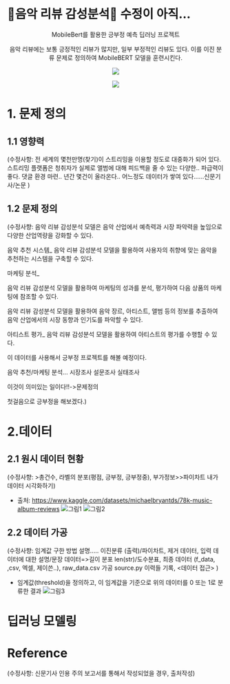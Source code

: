 # 📀음악 리뷰 감성분석📀 수정이 아직...

<div align=center>
MobileBert를 활용한 긍부정 예측 딥러닝 프로젝트
  
음악 리뷰에는 보통 긍정적인 리뷰가 많지만, 일부 부정적인 리뷰도 있다. 이를 이진 분류 문제로 정의하여 MobileBERT 모델을 훈련시킨다. 

<img src="https://img.shields.io/badge/PyTorch-E34F26?style=flat-square&logo=PyTorch&logoColor=white"/></a>

<img src="https://img.shields.io/badge/Python-3776AB?style=flat-square&logo=Python&logoColor=white"/></a>
</div>

# 1. 문제 정의
## 1.1 영향력

(수정사항: 전 세계의 몇천만명(찾기)이 스트리밍을 이용할 정도로 대중화가 되어 있다.
스트리밍 플랫폼은 청취자가 실제로 앨범에 대해 피드백을 줄 수 있는 다양한..
파급력이 좋다.
댓글 환경 마련..
년간 몇건이 올라온다..
어느정도 데이터가 쌓여 있다......신문기사/논문 )

## 1.2 문제 정의

(수정사향: 음악 리뷰 감성분석 모델은 음악 산업에서 예측력과 시장 파악력을 높임으로 다양한 산업역량을 강화할 수 있다.

음악 추천 시스템_ 음악 리뷰 감성분석 모델을 활용하여 사용자의 취향에 맞는 음악을 추천하는 시스템을 구축할 수 있다.

마케팅 분석_
  
음악 리뷰 감성분석 모델을 활용하여 마케팅의 성과를 분석, 평가하여 다음 상품의 마케팅에 참조할 수 있다.
    
음악 리뷰 감성분석 모델을 활용하여 음악 장르, 아티스트, 앨범 등의 정보를 추출하여 음악 산업에서의 시장 동향과 인기도를 파악할 수 있다.
    
아티스트 평가_ 음악 리뷰 감성분석 모델을 활용하여 아티스트의 평가를 수행할 수 있다.

이 데이터를 사용해서 긍부정 프로젝트를 해볼 예정이다.

음악 추천/마케팅 분석... 
시장조사 설문조사 실태조사 

이것이 의미있는 일이다!!->문제정의

첫걸음으로 긍부정을 해보겠다.)
  

# 2.데이터
## 2.1 원시 데이터 현황

(수정사향: >총건수, 라벨의 분포(평점, 긍부정, 긍부정중), 부가정보>>파이차트 내가 데이터 시각화하기)

- 출처: https://www.kaggle.com/datasets/michaelbryantds/78k-music-album-reviews
![그림1](https://user-images.githubusercontent.com/104000117/232916528-72d8be0a-6ca6-4ce3-bc63-49e4563d659b.png)
![그림2](https://user-images.githubusercontent.com/104000117/232916534-04b41e98-89d7-4401-98c7-36d431c76512.png)

## 2.2 데이터 가공

(수정사향: 임계값 구한 방법 설명.....
이진분류 (출력)/파이차트, 제거 데이터, 입력 데이터에 대한 설명/문장 데이터=>길이 분포 len(str)/도수분표, 최종 데이터 (f_data, ,csv, 엑셀, 제이쓴..), raw_data.csv 가공 source.py 이력들 기록, <데이터 접근> )

- 임계값(threshold)을 정의하고, 이 임계값을 기준으로 위의 데이터를 0 또는 1로 분류한 결과
![그림3](https://user-images.githubusercontent.com/104000117/232919132-60083ffb-0de6-443d-9b2f-f32a8d3ad646.png)


# 딥러닝 모델링

# Reference

(수정사항: 신문기사 인용 주의
보고서를 통해서 작성되었을 경우, 출처작성)
